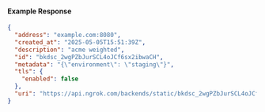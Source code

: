 <!-- Code generated for API Clients. DO NOT EDIT. -->

#### Example Response

```json
{
  "address": "example.com:8080",
  "created_at": "2025-05-05T15:51:39Z",
  "description": "acme weighted",
  "id": "bkdsc_2wgPZbJurSCL4oJCf6sx2ibwaCH",
  "metadata": "{\"environment\": \"staging\"}",
  "tls": {
    "enabled": false
  },
  "uri": "https://api.ngrok.com/backends/static/bkdsc_2wgPZbJurSCL4oJCf6sx2ibwaCH"
}
```

